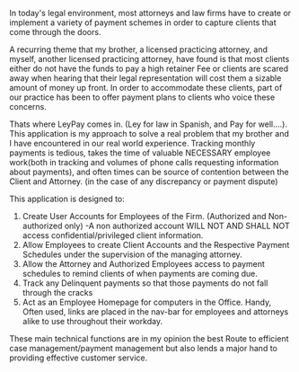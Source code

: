 In today's legal environment, most attorneys and law firms have to create or implement
a variety of payment schemes in order to capture clients that come through the doors.

A recurring theme that my brother, a licensed practicing attorney, and myself, another licensed
practicing attorney, have found is that most clients either do not have the funds to pay a high retainer Fee
or clients are scared away when hearing that their legal representation will cost them a sizable
amount of money up front. In order to accommodate these clients, part of our practice has been to
offer payment plans to clients who voice these concerns.

Thats where LeyPay comes in. (Ley for law in Spanish, and Pay for well....). This application is
my approach to solve a real problem that my brother and I have encountered in our real world
experience. Tracking monthly payments is tedious, takes the time of valuable NECESSARY
employee work(both in tracking and volumes of phone calls requesting information about payments), and often times can be source of contention between the Client and Attorney. (in the case of any discrepancy or payment dispute)

This application is designed to:

1) Create User Accounts for Employees of the Firm. (Authorized and Non-authorized only)
    -A non authorized account WILL NOT AND SHALL NOT access confidential/privileged client information.
2) Allow Employees to create Client Accounts and the Respective Payment Schedules under the supervision of the managing attorney.
3) Allow the Attorney and Authorized Employees access to payment schedules to remind clients of when payments are coming due.
4) Track any Delinquent payments so that those payments do not fall through the cracks
5) Act as an Employee Homepage for computers in the Office. Handy, Often used, links are placed in the nav-bar for employees and attorneys alike to use throughout their workday. 

These main technical functions are in my opinion the best Route to efficient case management/payment management but also lends a major hand to providing effective customer service.
